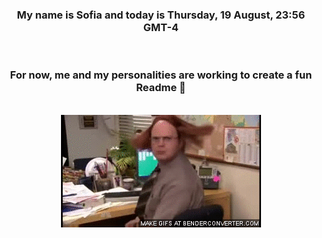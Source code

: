 


<div align="center">
<h3 >My name is Sofia and today is Thursday, 19 August, 23:56 GMT-4</h3><br>
<h3 >For now, me and my personalities are working to create a fun Readme 👋
</h3><br>
<img src='img/dwight.gif' alt='working...'/>
</div>
